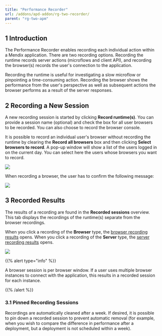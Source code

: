 ```yaml
---
title: "Performance Recorder"
url: /addons/apd-addon/rg-two-recorder/
parent: "rg-two-apm"
---
```


## 1 Introduction

The Performance Recorder enables recording each individual action within a Mendix application. There are two recording options. Recording the runtime records server actions (microflows and client API), and recording the browser(s) records the user's connection to the application.

Recording the runtime is useful for investigating a slow microflow or pinpointing a time-consuming action. Recording the browser shows the performance from the user's perspective as well as subsequent actions the browser performs as a result of the server responses.

## 2 Recording a New Session

A new recording session is started by clicking **Record runtime(s)**. You can provide a session name (optional) and check the box for all user browsers to be recorded. You can also choose to record the browser console.

It is possible to record an individual user's browser without recording the runtime by clearing the **Record all browsers** box and then clicking **Select browsers to record**. A pop-up window will show a list of the users logged in on the current day. You can select here the users whose browsers you want to record.

![](/attachments/addons/apd-addon/rg-apd/rg-two-apm/rg-two-recorder/select-browsers.png)

When recording a browser, the user has to confirm the following message:

![](/attachments/addons/apd-addon/rg-apd/rg-two-apm/rg-two-recorder/Browser_agent_recording_notice.png)

## 3 Recorded Results

The results of a recording are found in the **Recorded sessions** overview. This tab displays the recordings of the runtime(s) separate from the browser recordings. 

When you click a recording of the **Browser** type, the [browser recording results](/addons/apd-addon/rg-two-browser-recorder-results/) opens. When you click a recording of the **Server** type, the [server recording results](/addons/apd-addon/rg-two-runtime-recorder-results/) opens.

![](/attachments/addons/apd-addon/rg-apd/rg-two-apm/rg-two-recorder/recorder.png)

{{% alert type="info" %}}

A browser session is per browser window. If a user uses multiple browser instances to connect with the application, this results in a recorded session for each instance.

{{% /alert %}}

### 3.1 Pinned Recording Sessions

Recordings are automatically cleaned after a week. If desired, it is possible to pin down a recorded session to prevent automatic removal (for example, when you wish to compare the difference in performance after a deployment, but a deployment is not scheduled within a week). 
